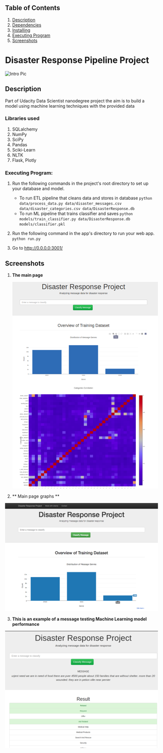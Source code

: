 ## Table of Contents

1. [Description](#description)
2. [Dependencies](#dependencies)
3. [Installing](#installing)
4. [Executing Program](#executing)
5. [Screenshots](#screenshots)

# Disaster Response Pipeline Project

![Intro Pic](screenshots/head.JPG)



<a name="descripton"></a>

## Description

Part of Udacity Data Scientist nanodegree project
the aim is to build a model using machine learning techniques with the provided data

<a name="dependencies"></a>
### Libraries used

1. SQLalchemy
2. NumPy
3. SciPy
4. Pandas
5. Sciki-Learn
6. NLTK
7. Flask, Plotly

<a name="executing"></a>
### Executing Program:
1. Run the following commands in the project's root directory to set up your database and model.

    - To run ETL pipeline that cleans data and stores in database
        `python data/process_data.py data/disaster_messages.csv data/disaster_categories.csv data/DisasterResponse.db`
    - To run ML pipeline that trains classifier and saves
        `python models/train_classifier.py data/DisasterResponse.db models/classifier.pkl`

2. Run the following command in the app's directory to run your web app.
    `python run.py`

3. Go to http://0.0.0.0:3001/

<a name="screenshots"></a>
## Screenshots

1. **The main page**

   ![Graph1](screenshots/ss2.png)
   
2. ** Main page graphs **

  ![Graph2](screenshots/ss3.png)

3. **This is an example of a message testing Machine Learning model performance**

![Sample Input](screenshots/ss1.png)



